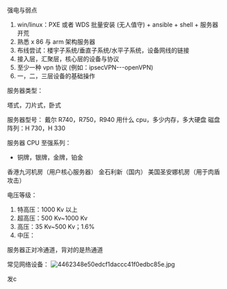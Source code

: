 强电与弱点

1. win/linux：PXE 或者 WDS 批量安装 (无人值守) + ansible + shell + 服务器开荒
2. 熟悉 x 86 与 arm 架构服务器
3. 布线尝试：楼宇子系统/垂直子系统/水平子系统，设备网线的链接
4. 接入层，汇聚层，核心层的设备与协议
5. 至少一种 vpn 协议 (例如：ipsecVPN---openVPN)
6. 一，二，三层设备的基础操作

服务器类型：

塔式，刀片式，卧式

服务器型号：
戴尔 R740，R750，R940
	用什么 cpu，多少内存，多大硬盘
磁盘阵列：H 730，H 330

服务器 CPU 至强系列：
- 铜牌，银牌，金牌，铂金

香港九河机房（用户核心服务器）
金石利新（国内）
美国圣安娜机房（用于肉盾攻击）

电压等级：
1. 特高压：1000 Kv 以上
2. 超高压：500 Kv~1000 Kv
3. 高压：35 Kv~500 Kv；1.6%
4. 中压：

服务器正对冷通道，背对的是热通道

常见网络设备：
![4462348e50edcf1daccc41f0edbc85e.jpg](https://gitee.com/zhaojiedong/img/raw/master/4462348e50edcf1daccc41f0edbc85e.jpg)

发c